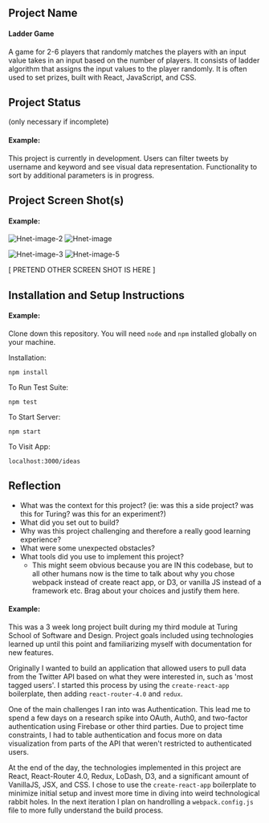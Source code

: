 ## Project Name

#### Ladder Game

A game for 2-6 players that randomly matches the players with an input value takes in an input based on the number of players. It consists of ladder algorithm that assigns the input values to the player randomly. It is often used to set prizes, built with React, JavaScript, and CSS.

## Project Status

(only necessary if incomplete)

#### Example:

This project is currently in development. Users can filter tweets by username and keyword and see visual data representation. Functionality to sort by additional parameters is in progress.

## Project Screen Shot(s)

#### Example:

![Hnet-image-2](https://user-images.githubusercontent.com/100092097/160527535-0f250a16-d108-412f-83f9-d5e6dcd5f4f4.gif)
![Hnet-image](https://user-images.githubusercontent.com/100092097/160527576-09ca21af-3d97-4058-b45e-b3cda6535648.gif)

![Hnet-image-3](https://user-images.githubusercontent.com/100092097/160527606-0a4aca90-ccc2-404a-8ba0-bee8747d71e8.gif)
![Hnet-image-5](https://user-images.githubusercontent.com/100092097/160527631-71d42e63-5ba4-4dd5-93da-864edf7c2f4c.gif)

[ PRETEND OTHER SCREEN SHOT IS HERE ]

## Installation and Setup Instructions

#### Example:

Clone down this repository. You will need `node` and `npm` installed globally on your machine.

Installation:

`npm install`

To Run Test Suite:

`npm test`

To Start Server:

`npm start`

To Visit App:

`localhost:3000/ideas`

## Reflection

- What was the context for this project? (ie: was this a side project? was this for Turing? was this for an experiment?)
- What did you set out to build?
- Why was this project challenging and therefore a really good learning experience?
- What were some unexpected obstacles?
- What tools did you use to implement this project?
  - This might seem obvious because you are IN this codebase, but to all other humans now is the time to talk about why you chose webpack instead of create react app, or D3, or vanilla JS instead of a framework etc. Brag about your choices and justify them here.

#### Example:

This was a 3 week long project built during my third module at Turing School of Software and Design. Project goals included using technologies learned up until this point and familiarizing myself with documentation for new features.

Originally I wanted to build an application that allowed users to pull data from the Twitter API based on what they were interested in, such as 'most tagged users'. I started this process by using the `create-react-app` boilerplate, then adding `react-router-4.0` and `redux`.

One of the main challenges I ran into was Authentication. This lead me to spend a few days on a research spike into OAuth, Auth0, and two-factor authentication using Firebase or other third parties. Due to project time constraints, I had to table authentication and focus more on data visualization from parts of the API that weren't restricted to authenticated users.

At the end of the day, the technologies implemented in this project are React, React-Router 4.0, Redux, LoDash, D3, and a significant amount of VanillaJS, JSX, and CSS. I chose to use the `create-react-app` boilerplate to minimize initial setup and invest more time in diving into weird technological rabbit holes. In the next iteration I plan on handrolling a `webpack.config.js` file to more fully understand the build process.
